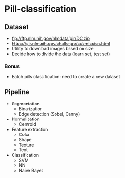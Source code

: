 # Pill-classification

## Dataset

- ftp://ftp.nlm.nih.gov/nlmdata/pir/DC.zip
- https://pir.nlm.nih.gov/challenge/submission.html
- Utility to download images based on size
- Decide how to divide the data (learn set, test set)

### Bonus

- Batch pills classification: need to create a new dataset

## Pipeline

- Segmentation
  - Binarization
  - Edge detection (Sobel, Canny)
- Normalization
  - Centroid
- Feature extraction
  - Color
  - Shape
  - Texture
  - Text
- Classification
  - SVM
  - NN
  - Naive Bayes

